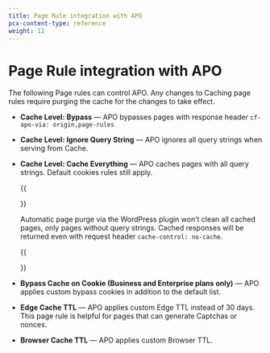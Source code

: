 ```yaml
---
title: Page Rule integration with APO
pcx-content-type: reference
weight: 12
---
```


# Page Rule integration with APO

The following Page rules can control APO. Any changes to Caching page rules require purging the cache for the changes to take effect.

*   **Cache Level: Bypass** — APO bypasses pages with response header `cf-apo-via: origin,page-rules`

*   **Cache Level: Ignore Query String** — APO ignores all query strings when serving from Cache.

*   **Cache Level: Cache Everything** — APO caches pages with all query strings. Default cookies rules still apply.

    {{<Aside type="warning">}}

    Automatic page purge via the WordPress plugin won’t clean all cached pages, only pages without query strings. Cached responses will be returned even with request header `cache-control: no-cache`.

    {{</Aside>}}

*   **Bypass Cache on Cookie (Business and Enterprise plans only)** — APO applies custom bypass cookies in addition to the default list.

*   **Edge Cache TTL** — APO applies custom Edge TTL instead of 30 days. This page rule is helpful for pages that can generate Captchas or nonces.

*   **Browser Cache TTL** — APO applies custom Browser TTL.
